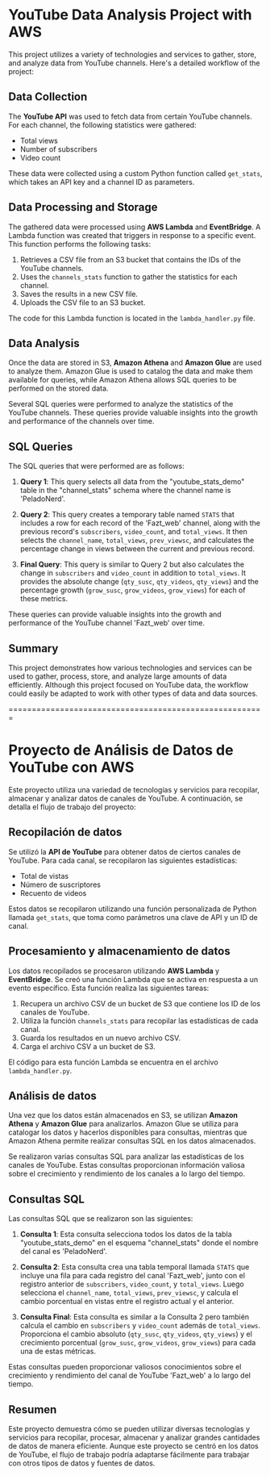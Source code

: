 # YouTube Data Analysis Project with AWS

This project utilizes a variety of technologies and services to gather, store, and analyze data from YouTube channels. Here's a detailed workflow of the project:

## Data Collection

The **YouTube API** was used to fetch data from certain YouTube channels. For each channel, the following statistics were gathered:

- Total views
- Number of subscribers
- Video count

These data were collected using a custom Python function called `get_stats`, which takes an API key and a channel ID as parameters.

## Data Processing and Storage

The gathered data were processed using **AWS Lambda** and **EventBridge**. A Lambda function was created that triggers in response to a specific event. This function performs the following tasks:

1. Retrieves a CSV file from an S3 bucket that contains the IDs of the YouTube channels.
2. Uses the `channels_stats` function to gather the statistics for each channel.
3. Saves the results in a new CSV file.
4. Uploads the CSV file to an S3 bucket.

The code for this Lambda function is located in the `lambda_handler.py` file.

## Data Analysis

Once the data are stored in S3, **Amazon Athena** and **Amazon Glue** are used to analyze them. Amazon Glue is used to catalog the data and make them available for queries, while Amazon Athena allows SQL queries to be performed on the stored data.

Several SQL queries were performed to analyze the statistics of the YouTube channels. These queries provide valuable insights into the growth and performance of the channels over time.

## SQL Queries

The SQL queries that were performed are as follows:

1. **Query 1**: This query selects all data from the "youtube_stats_demo" table in the "channel_stats" schema where the channel name is 'PeladoNerd'.

2. **Query 2**: This query creates a temporary table named `STATS` that includes a row for each record of the 'Fazt_web' channel, along with the previous record's `subscribers`, `video_count`, and `total_views`. It then selects the `channel_name`, `total_views`, `prev_viewsc`, and calculates the percentage change in views between the current and previous record.

3. **Final Query**: This query is similar to Query 2 but also calculates the change in `subscribers` and `video_count` in addition to `total_views`. It provides the absolute change (`qty_susc`, `qty_videos`, `qty_views`) and the percentage growth (`grow_susc`, `grow_videos`, `grow_views`) for each of these metrics.

These queries can provide valuable insights into the growth and performance of the YouTube channel 'Fazt_web' over time.

## Summary

This project demonstrates how various technologies and services can be used to gather, process, store, and analyze large amounts of data efficiently. Although this project focused on YouTube data, the workflow could easily be adapted to work with other types of data and data sources.

=======================================================
# Proyecto de Análisis de Datos de YouTube con AWS

Este proyecto utiliza una variedad de tecnologías y servicios para recopilar, almacenar y analizar datos de canales de YouTube. A continuación, se detalla el flujo de trabajo del proyecto:

## Recopilación de datos

Se utilizó la **API de YouTube** para obtener datos de ciertos canales de YouTube. Para cada canal, se recopilaron las siguientes estadísticas:

- Total de vistas
- Número de suscriptores
- Recuento de videos

Estos datos se recopilaron utilizando una función personalizada de Python llamada `get_stats`, que toma como parámetros una clave de API y un ID de canal.

## Procesamiento y almacenamiento de datos

Los datos recopilados se procesaron utilizando **AWS Lambda** y **EventBridge**. Se creó una función Lambda que se activa en respuesta a un evento específico. Esta función realiza las siguientes tareas:

1. Recupera un archivo CSV de un bucket de S3 que contiene los ID de los canales de YouTube.
2. Utiliza la función `channels_stats` para recopilar las estadísticas de cada canal.
3. Guarda los resultados en un nuevo archivo CSV.
4. Carga el archivo CSV a un bucket de S3.

El código para esta función Lambda se encuentra en el archivo `lambda_handler.py`.

## Análisis de datos

Una vez que los datos están almacenados en S3, se utilizan **Amazon Athena** y **Amazon Glue** para analizarlos. Amazon Glue se utiliza para catalogar los datos y hacerlos disponibles para consultas, mientras que Amazon Athena permite realizar consultas SQL en los datos almacenados.

Se realizaron varias consultas SQL para analizar las estadísticas de los canales de YouTube. Estas consultas proporcionan información valiosa sobre el crecimiento y rendimiento de los canales a lo largo del tiempo.

## Consultas SQL

Las consultas SQL que se realizaron son las siguientes:

1. **Consulta 1**: Esta consulta selecciona todos los datos de la tabla "youtube_stats_demo" en el esquema "channel_stats" donde el nombre del canal es 'PeladoNerd'.

2. **Consulta 2**: Esta consulta crea una tabla temporal llamada `STATS` que incluye una fila para cada registro del canal 'Fazt_web', junto con el registro anterior de `subscribers`, `video_count`, y `total_views`. Luego selecciona el `channel_name`, `total_views`, `prev_viewsc`, y calcula el cambio porcentual en vistas entre el registro actual y el anterior.

3. **Consulta Final**: Esta consulta es similar a la Consulta 2 pero también calcula el cambio en `subscribers` y `video_count` además de `total_views`. Proporciona el cambio absoluto (`qty_susc`, `qty_videos`, `qty_views`) y el crecimiento porcentual (`grow_susc`, `grow_videos`, `grow_views`) para cada una de estas métricas.

Estas consultas pueden proporcionar valiosos conocimientos sobre el crecimiento y rendimiento del canal de YouTube 'Fazt_web' a lo largo del tiempo.

## Resumen

Este proyecto demuestra cómo se pueden utilizar diversas tecnologías y servicios para recopilar, procesar, almacenar y analizar grandes cantidades de datos de manera eficiente. Aunque este proyecto se centró en los datos de YouTube, el flujo de trabajo podría adaptarse fácilmente para trabajar con otros tipos de datos y fuentes de datos.
